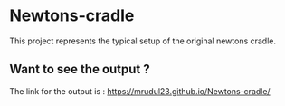 # Newtons-cradle
This project represents the typical setup of the original newtons cradle.
## Want to see the output ?
The link for the output is : https://mrudul23.github.io/Newtons-cradle/
 
